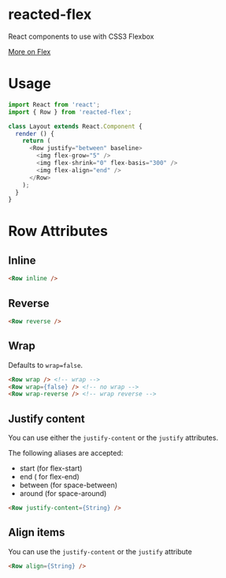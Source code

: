 reacted-flex
===

React components to use with CSS3 Flexbox

[More on Flex](https://scotch.io/tutorials/a-visual-guide-to-css3-flexbox-properties)

# Usage

```js
import React from 'react';
import { Row } from 'reacted-flex';

class Layout extends React.Component {
  render () {
    return (
      <Row justify="between" baseline>
        <img flex-grow="5" />
        <img flex-shrink="0" flex-basis="300" />
        <img flex-align="end" />
      </Row>
    );
  }
}
```

# Row Attributes

## Inline

```html
<Row inline />
```

## Reverse

```html
<Row reverse />
```

## Wrap

Defaults to `wrap=false`.

```html
<Row wrap /> <!-- wrap -->
<Row wrap={false} /> <!-- no wrap -->
<Row wrap-reverse /> <!-- wrap reverse -->
```

## Justify content

You can use either the `justify-content` or the `justify` attributes.

The following aliases are accepted:

- start (for flex-start)
- end ( for flex-end)
- between (for space-between)
- around (for space-around)

```html
<Row justify-content={String} />
```

## Align items

You can use the `justify-content` or the `justify` attribute

```html
<Row align={String} />
```
